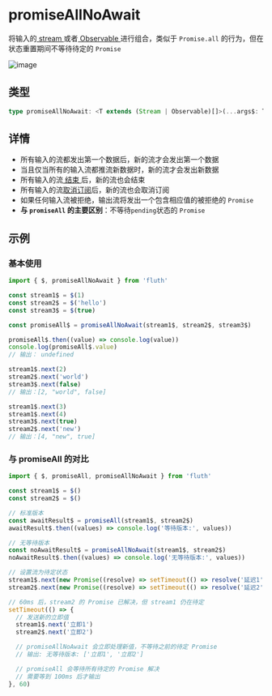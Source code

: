 # promiseAllNoAwait

将输入的[ stream ](/cn/api/stream#stream)或者[ Observable ](/cn/api/observable)进行组合，类似于 `Promise.all` 的行为，但在状态重置期间不等待待定的 `Promise`

![image](/promiseAllNoAwait.drawio.svg)

## 类型

```typescript
type promiseAllNoAwait: <T extends (Stream | Observable)[]>(...args$: T) => Stream<StreamTupleValues<T>>;
```

## 详情

- 所有输入的流都发出第一个数据后，新的流才会发出第一个数据
- 当且仅当所有的输入流都推流新数据时，新的流才会发出新数据
- 所有输入的流[ 结束 ](/cn/guide/base#结束)后，新的流也会结束
- 所有输入的流[取消订阅](/cn/guide/base.html#取消订阅)后，新的流也会取消订阅
- 如果任何输入流被拒绝，输出流将发出一个包含相应值的被拒绝的 `Promise`
- **与 `promiseAll` 的主要区别**：不等待`pending`状态的 `Promise`

## 示例

### 基本使用

```typescript
import { $, promiseAllNoAwait } from 'fluth'

const stream1$ = $(1)
const stream2$ = $('hello')
const stream3$ = $(true)

const promiseAll$ = promiseAllNoAwait(stream1$, stream2$, stream3$)

promiseAll$.then((value) => console.log(value))
console.log(promiseAll$.value)
// 输出： undefined

stream1$.next(2)
stream2$.next('world')
stream3$.next(false)
// 输出：[2, "world", false]

stream1$.next(3)
stream1$.next(4)
stream3$.next(true)
stream2$.next('new')
// 输出：[4, "new", true]
```

### 与 promiseAll 的对比

```typescript
import { $, promiseAll, promiseAllNoAwait } from 'fluth'

const stream1$ = $()
const stream2$ = $()

// 标准版本
const awaitResult$ = promiseAll(stream1$, stream2$)
awaitResult$.then((values) => console.log('等待版本:', values))

// 无等待版本
const noAwaitResult$ = promiseAllNoAwait(stream1$, stream2$)
noAwaitResult$.then((values) => console.log('无等待版本:', values))

// 设置流为待定状态
stream1$.next(new Promise((resolve) => setTimeout(() => resolve('延迟1'), 100)))
stream2$.next(new Promise((resolve) => setTimeout(() => resolve('延迟2'), 50)))

// 60ms 后，stream2 的 Promise 已解决，但 stream1 仍在待定
setTimeout(() => {
  // 发送新的立即值
  stream1$.next('立即1')
  stream2$.next('立即2')

  // promiseAllNoAwait 会立即处理新值，不等待之前的待定 Promise
  // 输出: 无等待版本: ['立即1', '立即2']

  // promiseAll 会等待所有待定的 Promise 解决
  // 需要等到 100ms 后才输出
}, 60)
```
